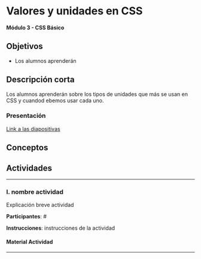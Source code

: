 # Valores y unidades en CSS

**Módulo 3 - CSS Básico**

## Objetivos

- Los alumnos aprenderán

## Descripción corta

Los alumnos aprenderán sobre los tipos de unidades que más se usan en CSS y cuandod ebemos usar cada uno.

### Presentación

[Link a las diapositivas]()

## Conceptos

## Actividades

---

### I. nombre actividad

Explicación breve actividad

**Participantes**: #

**Instrucciones**: instrucciones de la actividad

#### Material Actividad

---
